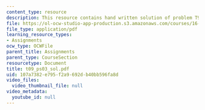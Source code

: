 ```yaml
---
content_type: resource
description: This resource contains hand written solution of problem T9.
file: https://ol-ocw-studio-app-production.s3.amazonaws.com/courses/16-01-unified-engineering-i-ii-iii-iv-fall-2005-spring-2006/107a7382e795f2a9692db40bb596fa8d_t09_ps03_sol.pdf
file_type: application/pdf
learning_resource_types:
- Assignments
ocw_type: OCWFile
parent_title: Assignments
parent_type: CourseSection
resourcetype: Document
title: t09_ps03_sol.pdf
uid: 107a7382-e795-f2a9-692d-b40bb596fa8d
video_files:
  video_thumbnail_file: null
video_metadata:
  youtube_id: null
---
```

